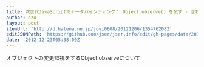 ```yaml
---
title: 次世代JavaScriptでデータバインディング： Object.observe() を試す - ぼちぼち日記
author: azu
layout: post
itemUrl: 'http://d.hatena.ne.jp/jovi0608/20121206/1354762082'
editJSONPath: 'https://github.com/jser/jser.info/edit/gh-pages/data/2012/12/index.json'
date: '2012-12-23T05:38:00Z'
---
```

オブジェクトの変更監視をするObject.observeについて
